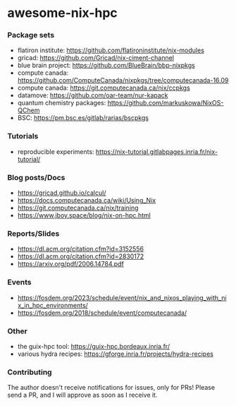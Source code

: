 # awesome-nix-hpc

### Package sets
- flatiron institute: https://github.com/flatironinstitute/nix-modules
- gricad: https://github.com/Gricad/nix-ciment-channel
- blue brain project: https://github.com/BlueBrain/bbp-nixpkgs
- compute canada: https://github.com/ComputeCanada/nixpkgs/tree/computecanada-16.09
- compute canada: https://git.computecanada.ca/nix/ccpkgs
- datamove: https://github.com/oar-team/nur-kapack
- quantum chemistry packages: https://github.com/markuskowa/NixOS-QChem
- BSC: https://pm.bsc.es/gitlab/rarias/bscpkgs

### Tutorials
- reproducible experiments: https://nix-tutorial.gitlabpages.inria.fr/nix-tutorial/

### Blog posts/Docs
- https://gricad.github.io/calcul/
- https://docs.computecanada.ca/wiki/Using_Nix  
- https://git.computecanada.ca/nix/training  
- https://www.jboy.space/blog/nix-on-hpc.html

### Reports/Slides
- https://dl.acm.org/citation.cfm?id=3152556
- https://dl.acm.org/citation.cfm?id=2830172
- https://arxiv.org/pdf/2006.14784.pdf

### Events
- https://fosdem.org/2023/schedule/event/nix_and_nixos_playing_with_nix_in_hpc_environments/
- https://fosdem.org/2018/schedule/event/computecanada/

### Other
- the guix-hpc tool: https://guix-hpc.bordeaux.inria.fr/ 
- various hydra recipes: https://gforge.inria.fr/projects/hydra-recipes

### Contributing
The author doesn't receive notifications for issues, only for PRs! Please send a PR, and I will approve as soon as I receive it.
